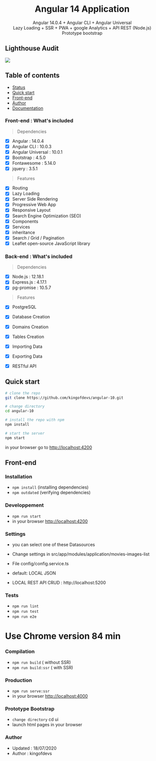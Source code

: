 <p align="center">
  <h1 align="center">Angular 14 Application</h1>
  <p align="center">
    Angular 14.0.4 + Angular CLI + Angular Universal
    <br>
    Lazy Loading + SSR + PWA + google Analytics + API REST (Node.js)
    <br>
    Prototype bootstrap
    <br>
  </p>
</p>

## Lighthouse Audit
<img src="screenshot.png"/>

## Table of contents

- [Status](#status)
- [Quick start](#quick-start)
- [Front-end](#front-end)
- [Author](#author)
- [Documentation](#documentation)

### Front-end : What's included
> Dependencies
- [x] Angular : 14.0.4
- [x] Angular CLI : 10.0.3
- [x] Angular Universal : 10.0.1
- [x] Bootstrap : 4.5.0
- [x] Fontawesome : 5.14.0
- [x] jquery : 3.5.1

> Features
- [x] Routing
- [x] Lazy Loading
- [x] Server Side Rendering
- [x] Progressive Web App
- [x] Responsive Layout
- [x] Search Engine Optimization (SEO)
- [x] Components
- [x] Services
- [x] inheritance
- [x] Search / Grid / Pagination
- [x] Leaflet open-source JavaScript library

### Back-end : What's included
> Dependencies
- [x] Node.js : 12.18.1
- [x] Express.js : 4.17.1
- [x] pg-promise : 10.5.7

> Features
- [x] PostgreSQL 
- [x] Database Creation
- [x] Domains Creation
- [x] Tables Creation
- [x] Importing Data
- [x] Exporting Data
- [x] RESTful API 


## Quick start

```bash
# clone the repo
git clone https://github.com/kingofdevs/angular-10.git

# change directory
cd angular-10

# install the repo with npm
npm install

# start the server
npm start

```
in your browser go to [http://localhost:4200](http://localhost:4200) 


## Front-end

### Installation
* `npm install` (installing dependencies)
* `npm outdated` (verifying dependencies)

### Developpement
* `npm run start`
* in your browser [http://localhost:4200](http://localhost:4200) 

### Settings
* you can select one of these Datasources

* Change settings in src/app/modules/application/movies-images-list
* File config/config.service.ts
* default: LOCAL JSON
* LOCAL REST API CRUD : http://localhost:5200

### Tests
* `npm run lint`
* `npm run test`
* `npm run e2e` 

# Use Chrome version 84 min

### Compilation
* `npm run build`       ( without SSR)
* `npm run build:ssr`   ( with SSR)

### Production
* `npm run serve:ssr`
* in your browser [http://localhost:4000](http://localhost:4000) 

### Prototype Bootstrap
* `change directory` cd ui
* launch html pages in your browser

### Author
* Updated : 18/07/2020
* Author  : kingofdevs
